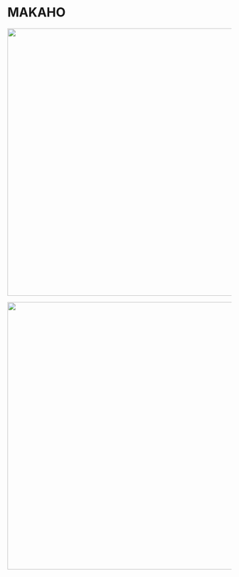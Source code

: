# MAKAHO

[<img src="https://github.com/super-lou/MAKAHO/blob/0fad3c354954ebc2d8605a2ec9dd3d4f11a36920/www/screen.png" width="600">](https://makaho.sk8.inrae.fr/)</br> 

<a href="https://makaho.sk8.inrae.fr/" target="_blank"><img src="https://github.com/super-lou/MAKAHO/blob/0fad3c354954ebc2d8605a2ec9dd3d4f11a36920/www/screen.png" width="600"></a>